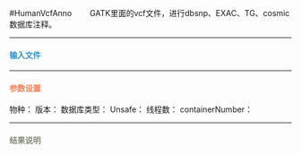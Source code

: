 #HumanVcfAnno
　　GATK里面的vcf文件，进行dbsnp、EXAC、TG、cosmic数据库注释。

***
#### **<i class="fa fa-dot-circle-o" aria-hidden="true" style="color:#3090C7"></i><span style="color:#3090C7"> 输入文件**



***
#### **<i class="fa fa-cog" aria-hidden="true" style="color:#F88158"></i> <span style="color:#F88158">参数设置**

物种：
版本：
数据库类型：
Unsafe：
线程数：
containerNumber：


***
#### **<i class="fa fa-file-text" aria-hidden="true" style="color:#848b79"></i><span style="color:#848b79"> 结果说明**
